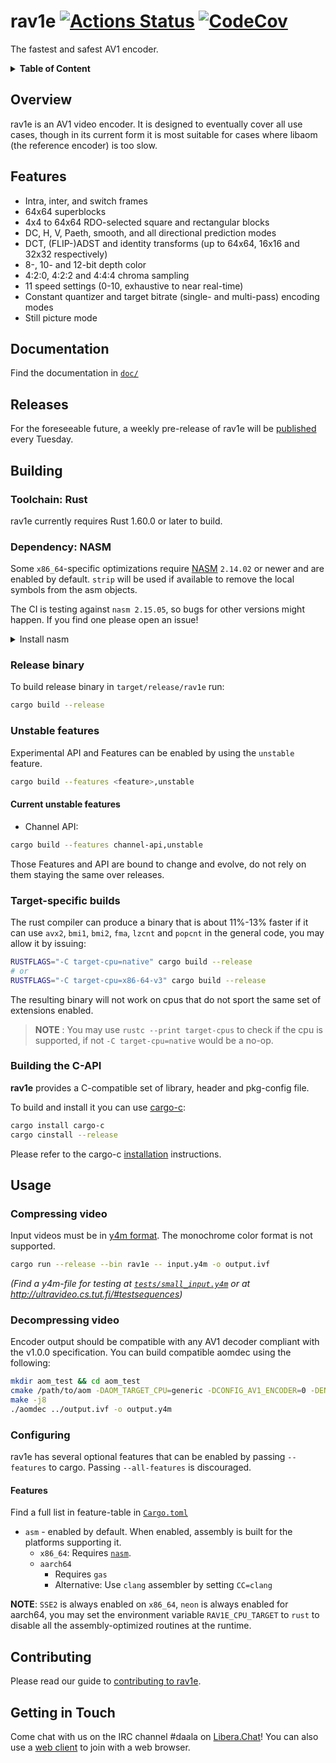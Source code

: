 # rav1e [![Actions Status][actions badge]][actions] [![CodeCov][codecov badge]][codecov]

The fastest and safest AV1 encoder.

<details>
<summary><b>Table of Content</b></summary>

- [Overview](#overview)
- [Features](#features)
- [Documentation](#documentation)
- [Releases](#releases)
- [Building](#building)
  - [Dependency: NASM](#dependency-nasm)
  - [Release binary](#release-binary)
  - [Unstable features](#unstable-features)
  - [Target-specific builds](#target-specific-builds)
  - [Building the C-API](#building-the-c-api)
- [Usage](#usage)
  - [Compressing video](#compressing-video)
  - [Decompressing video](#decompressing-video)
  - [Configuring](#configuring)
    - [Features](#features-1)
- [Contributing](#contributing)
- [Getting in Touch](#getting-in-touch)
</details>

## Overview
rav1e is an AV1 video encoder. It is designed to eventually cover all use cases, though in its current form it is most suitable for cases where libaom (the reference encoder) is too slow.

## Features
* Intra, inter, and switch frames
* 64x64 superblocks
* 4x4 to 64x64 RDO-selected square and rectangular blocks
* DC, H, V, Paeth, smooth, and all directional prediction modes
* DCT, (FLIP-)ADST and identity transforms (up to 64x64, 16x16 and 32x32 respectively)
* 8-, 10- and 12-bit depth color
* 4:2:0, 4:2:2 and 4:4:4 chroma sampling
* 11 speed settings (0-10, exhaustive to near real-time)
* Constant quantizer and target bitrate (single- and multi-pass) encoding modes
* Still picture mode

## Documentation
Find the documentation in [`doc/`](doc/README.md)

## Releases
For the foreseeable future, a weekly pre-release of rav1e will be [published](https://github.com/xiph/rav1e/releases) every Tuesday.

## Building

### Toolchain: Rust

rav1e currently requires Rust 1.60.0 or later to build.

### Dependency: NASM
Some `x86_64`-specific optimizations require [NASM](https://nasm.us/) `2.14.02` or newer and are enabled by default.
`strip` will be used if available to remove the local symbols from the asm objects.

The CI is testing against `nasm 2.15.05`, so bugs for other versions might happen. If you find one please open an issue!

<details>
<summary>
Install nasm
</summary>

**ubuntu 20.04** (`nasm 2.14.02`)
```sh
sudo apt install nasm
```
**ubuntu 18.04** (`nasm 2.14.02`)
```sh
sudo apt install nasm-mozilla
# link nasm into $PATH
sudo ln /usr/lib/nasm-mozilla/bin/nasm /usr/local/bin/
```
**fedora 31, 32** (`nasm 2.14.02`)
```sh
sudo dnf install nasm
```
**windows** (`nasm 2.15.05`) <br/>
Have a [NASM binary](https://www.nasm.us/pub/nasm/releasebuilds/) in your system PATH.
```sh
$NASM_VERSION="2.15.05" # or newer
$LINK="https://www.nasm.us/pub/nasm/releasebuilds/$NASM_VERSION/win64"
curl --ssl-no-revoke -LO "$LINK/nasm-$NASM_VERSION-win64.zip"
7z e -y "nasm-$NASM_VERSION-win64.zip" -o "C:\nasm"
# set path for the current sessions
set PATH="%PATH%;C:\nasm"
```
**macOS** (`nasm 2.15.05`)
```sh
brew install nasm
```

</details>

### Release binary
To build release binary in `target/release/rav1e` run:

```sh
cargo build --release
```

### Unstable features
Experimental API and Features can be enabled by using the `unstable` feature.

```sh
cargo build --features <feature>,unstable
```

#### Current unstable features
- Channel API:
```sh
cargo build --features channel-api,unstable
```


Those Features and API are bound to change and evolve, do not rely on them staying the same over releases.

### Target-specific builds
The rust compiler can produce a binary that is about 11%-13% faster if it can use `avx2`, `bmi1`, `bmi2`, `fma`, `lzcnt` and `popcnt` in the general code, you may allow it by issuing:

```sh
RUSTFLAGS="-C target-cpu=native" cargo build --release
# or
RUSTFLAGS="-C target-cpu=x86-64-v3" cargo build --release
```

The resulting binary will not work on cpus that do not sport the same set of extensions enabled.

> **NOTE** : You may use `rustc --print target-cpus` to check if the cpu is supported, if not `-C target-cpu=native` would be a no-op.

### Building the C-API
**rav1e** provides a C-compatible set of library, header and pkg-config file.

To build and install it you can use [cargo-c](https://crates.io/crates/cargo-c):

```sh
cargo install cargo-c
cargo cinstall --release
```

Please refer to the cargo-c [installation](https://github.com/lu-zero/cargo-c#installation) instructions.

## Usage
### Compressing video
Input videos must be in [y4m format](https://wiki.multimedia.cx/index.php/YUV4MPEG2). The monochrome color format is not supported.

```sh
cargo run --release --bin rav1e -- input.y4m -o output.ivf
```

_(Find a y4m-file for testing at [`tests/small_input.y4m`](tests/small_input.y4m) or at http://ultravideo.cs.tut.fi/#testsequences)_

### Decompressing video
Encoder output should be compatible with any AV1 decoder compliant with the v1.0.0 specification. You can build compatible aomdec using the following:

```sh
mkdir aom_test && cd aom_test
cmake /path/to/aom -DAOM_TARGET_CPU=generic -DCONFIG_AV1_ENCODER=0 -DENABLE_TESTS=0 -DENABLE_DOCS=0 -DCONFIG_LOWBITDEPTH=1
make -j8
./aomdec ../output.ivf -o output.y4m
```

### Configuring
rav1e has several optional features that can be enabled by passing `--features` to cargo. Passing `--all-features` is discouraged.

#### Features
Find a full list in feature-table in [`Cargo.toml`](Cargo.toml)

* `asm` - enabled by default. When enabled, assembly is built for the platforms supporting it.
  * `x86_64`: Requires [`nasm`](#dependency-nasm).
  * `aarch64`
    * Requires `gas`
    * Alternative: Use `clang` assembler by setting `CC=clang`

**NOTE**: `SSE2` is always enabled on `x86_64`, `neon` is always enabled for aarch64, you may set the environment variable `RAV1E_CPU_TARGET` to `rust` to disable all the assembly-optimized routines at the runtime.

## Contributing
Please read our guide to [contributing to rav1e](CONTRIBUTING.md).

## Getting in Touch
Come chat with us on the IRC channel #daala on [Libera.Chat](https://libera.chat/)! You can also use a [web client](https://web.libera.chat/?channel=#daala) to join with a web browser.


<!-- Links -->
[actions]: https://github.com/xiph/rav1e/actions
[codecov]: https://codecov.io/gh/xiph/rav1e

<!-- Badges -->
[actions badge]: https://github.com/xiph/rav1e/workflows/rav1e/badge.svg
[codecov badge]: https://codecov.io/gh/xiph/rav1e/branch/master/graph/badge.svg
